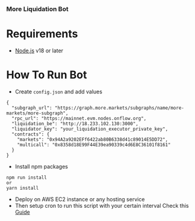 ### More Liquidation Bot

# Requirements

- [Node.js](https://nodejs.org/en) v18 or later

# How To Run Bot

- Create `config.json` and add values

```
{
  "subgraph_url": "https://graph.more.markets/subgraphs/name/more-markets/more-subgraph",
  "rpc_url": "https://mainnet.evm.nodes.onflow.org",
  "liquidation_be": "http://18.233.102.130:3000",
  "liquidator_key": "your_liquidation_executor_private_key",
  "contracts": {
    "markets": "0x94A2a9202EFf6422ab80B6338d41c89014E5DD72",
    "multicall": "0x8358d18E99F44E39ea90339c4d6E8C36101f8161"
  }
}
```

- Install npm packages

```
npm run install
or
yarn install
```

- Deploy on AWS EC2 instance or any hosting service
- Then setup cron to run this script with your certain interval
  Check this [Guide](https://www.swhosting.com/en/comunidad/manual/how-to-use-cron-to-automate-tasks-in-ubuntu-2204debian-11)
